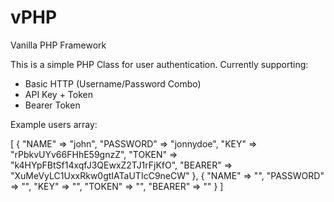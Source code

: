 # vPHP
Vanilla PHP Framework

This is a simple PHP Class for user authentication. 
Currently supporting: 
- Basic HTTP (Username/Password Combo)
- API Key + Token
- Bearer Token

Example users array:

[
  {
  "NAME" => "john",
  "PASSWORD" => "jonnydoe",
  "KEY" => "rPbkvUYv66FHhE59gnzZ",
  "TOKEN" => "k4HYpFBtSf14xqfJ3QEwxZ2TJ1rFjKfO",
  "BEARER" => "XuMeVyLC1UxxRkw0gtIATaUTIcC9neCW"
  },
  {
  "NAME" => "",
  "PASSWORD" => "",
  "KEY" => "",
  "TOKEN" => "",
  "BEARER" => ""
  }
]
